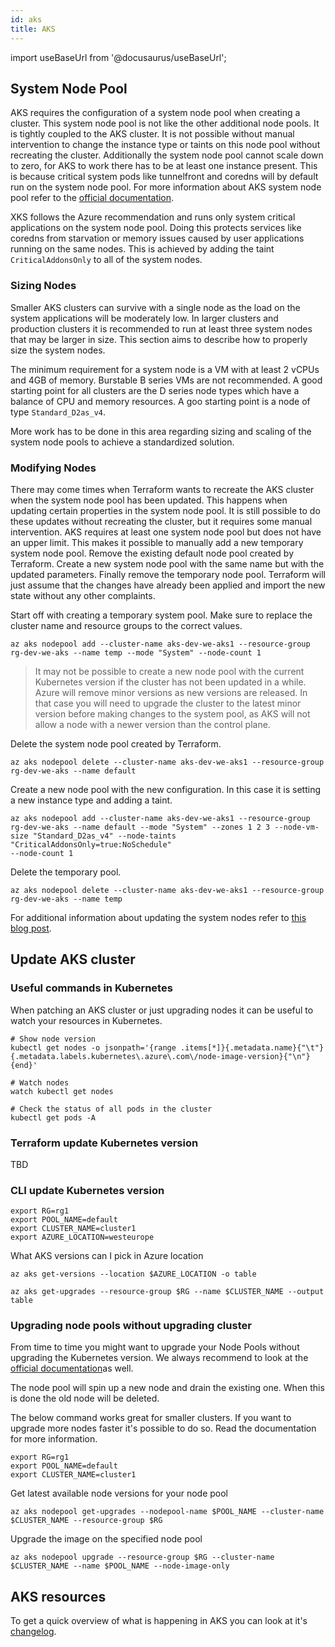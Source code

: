 ```yaml
---
id: aks
title: AKS
---
```


import useBaseUrl from '@docusaurus/useBaseUrl';

## System Node Pool

AKS requires the configuration of a system node pool when creating a cluster. This system node pool is not like the other additional node pools. It is tightly coupled to the AKS cluster. It is not
possible without manual intervention to change the instance type or taints on this node pool without recreating the cluster. Additionally the system node pool cannot scale down to zero, for AKS to
work there has to be at least one instance present. This is because critical system pods like tunnelfront and coredns will by default run on the system node pool. For more information about AKS
system node pool refer to the [official documentation](https://docs.microsoft.com/en-us/azure/aks/use-system-pools#system-and-user-node-pools).

XKS follows the Azure recommendation and runs only system critical applications on the system node pool. Doing this protects services like coredns from starvation or memory issues caused by user
applications running on the same nodes. This is achieved by adding the taint `CriticalAddonsOnly` to all of the system nodes.

### Sizing Nodes

Smaller AKS clusters can survive with a single node as the load on the system applications will be moderately low. In larger clusters and production clusters it is recommended to run at least three
system nodes that may be larger in size. This section aims to describe how to properly size the system nodes.

The minimum requirement for a system node is a VM with at least 2 vCPUs and 4GB of memory. Burstable B series VMs are not recommended. A good starting point for all clusters are the D series node
types which have a balance of CPU and memory resources. A goo starting point is a node of type `Standard_D2as_v4`.

More work has to be done in this area regarding sizing and scaling of the system node pools to achieve a standardized solution.

### Modifying Nodes

There may come times when Terraform wants to recreate the AKS cluster when the system node pool has been updated. This happens when updating certain properties in the system node pool. It is still
possible to do these updates without recreating the cluster, but it requires some manual intervention. AKS requires at least one system node pool but does not have an upper limit. This makes it
possible to manually add a new temporary system node pool. Remove the existing default node pool created by Terraform. Create a new system node pool with the same name but with the updated parameters.
Finally remove the temporary node pool. Terraform will just assume that the changes have already been applied and import the new state without any other complaints.

Start off with creating a temporary system pool. Make sure to replace the cluster name and resource groups to the correct values.

```shell
az aks nodepool add --cluster-name aks-dev-we-aks1 --resource-group rg-dev-we-aks --name temp --mode "System" --node-count 1
```

> It may not be possible to create a new node pool with the current Kubernetes version if the cluster has not been updated in a while. Azure will remove minor versions as new versions are released. In
> that case you will need to upgrade the cluster to the latest minor version before making changes to the system pool, as AKS will not allow a node with a newer version than the control plane.

Delete the system node pool created by Terraform.

```shell
az aks nodepool delete --cluster-name aks-dev-we-aks1 --resource-group rg-dev-we-aks --name default
```

Create a new node pool with the new configuration. In this case it is setting a new instance type and adding a taint.

```shell
az aks nodepool add --cluster-name aks-dev-we-aks1 --resource-group rg-dev-we-aks --name default --mode "System" --zones 1 2 3 --node-vm-size "Standard_D2as_v4" --node-taints "CriticalAddonsOnly=true:NoSchedule"
--node-count 1
```

Delete the temporary pool.

```shell
az aks nodepool delete --cluster-name aks-dev-we-aks1 --resource-group rg-dev-we-aks --name temp
```

For additional information about updating the system nodes refer to [this blog post](https://pumpingco.de/blog/modify-aks-default-node-pool-in-terraform-without-redeploying-the-cluster/).

## Update AKS cluster

### Useful commands in Kubernetes

When patching an AKS cluster or just upgrading nodes it can be useful to watch your resources in Kubernetes.

```shell
# Show node version
kubectl get nodes -o jsonpath='{range .items[*]}{.metadata.name}{"\t"}{.metadata.labels.kubernetes\.azure\.com\/node-image-version}{"\n"}{end}'

# Watch nodes
watch kubectl get nodes

# Check the status of all pods in the cluster
kubectl get pods -A
```

### Terraform update Kubernetes version

TBD

### CLI update Kubernetes version

```shell
export RG=rg1
export POOL_NAME=default
export CLUSTER_NAME=cluster1
export AZURE_LOCATION=westeurope
```

What AKS versions can I pick in Azure location

```shell
az aks get-versions --location $AZURE_LOCATION -o table
```

```shell
az aks get-upgrades --resource-group $RG --name $CLUSTER_NAME --output table
```

### Upgrading node pools without upgrading cluster

From time to time you might want to upgrade your Node Pools without upgrading the Kubernetes version. We always recommend to look at
the [official documentation](https://docs.microsoft.com/en-us/azure/aks/node-image-upgrade)as well.

The node pool will spin up a new node and drain the existing one.
When this is done the old node will be deleted.

The below command works great for smaller clusters. If you want to upgrade more nodes faster it's possible to do so. Read the documentation for more information.

```shell
export RG=rg1
export POOL_NAME=default
export CLUSTER_NAME=cluster1
```

Get latest available node versions for your node pool

```shell
az aks nodepool get-upgrades --nodepool-name $POOL_NAME --cluster-name $CLUSTER_NAME --resource-group $RG
```

Upgrade the image on the specified node pool

```shell
az aks nodepool upgrade --resource-group $RG --cluster-name $CLUSTER_NAME --name $POOL_NAME --node-image-only
```

## AKS resources

To get a quick overview of what is happening in AKS you can look at it's [changelog](https://github.com/Azure/AKS/releases).
